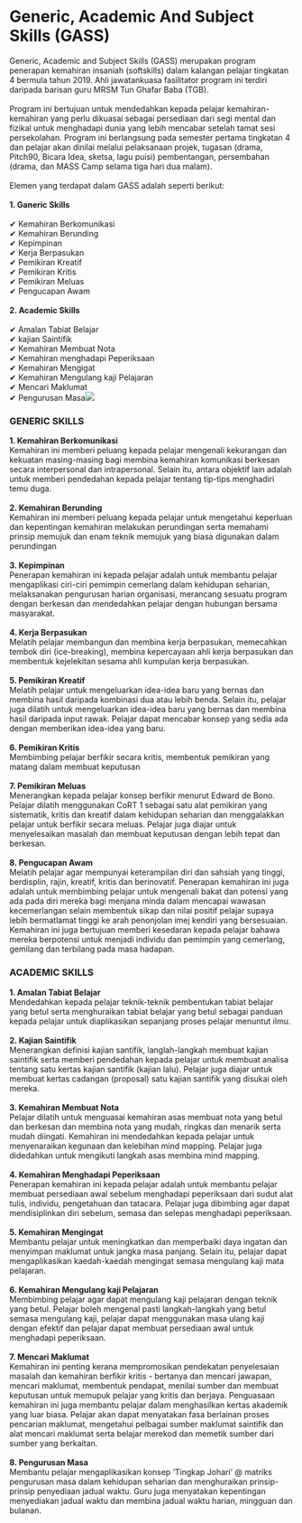 # Generic, Academic And Subject Skills (GASS)

Generic, Academic and Subject Skills (GASS) merupakan program penerapan kemahiran insaniah (softskills) dalam kalangan pelajar tingkatan 4 bermula tahun 2019. Ahli jawatankuasa fasilitator program ini terdiri daripada barisan guru MRSM Tun Ghafar Baba (TGB).\
\
Program ini bertujuan untuk mendedahkan kepada pelajar kemahiran-kemahiran yang perlu dikuasai sebagai persediaan dari segi mental dan fizikal untuk menghadapi dunia yang lebih mencabar setelah tamat sesi persekolahan. Program ini berlangsung pada semester pertama tingkatan 4 dan pelajar akan dinilai melalui pelaksanaan projek, tugasan (drama, Pitch90, Bicara Idea, sketsa, lagu puisi) pembentangan, persembahan (drama, dan MASS Camp selama tiga hari dua malam).\
\
Elemen yang terdapat dalam GASS adalah seperti berikut:\
\
**1. Ganeric Skills**\
\
✔ Kemahiran Berkomunikasi\
✔ Kemahiran Berunding\
✔ Kepimpinan\
✔ Kerja Berpasukan\
✔ Pemikiran Kreatif\
✔ Pemikiran Kritis\
✔ Pemikiran Meluas\
✔ Pengucapan Awam\
\
**2. Academic Skills**\
\
✔ Amalan Tabiat Belajar\
✔ kajian Saintifik\
✔ Kemahiran Membuat Nota\
✔ Kemahiran menghadapi Peperiksaan\
✔ Kemahiran Mengigat\
✔ Kemahiran Mengulang kaji Pelajaran\
✔ Mencari Maklumat\
✔ Pengurusan Masa![](http://tgb.mrsm.edu.my/data/akademik/khas-kiks/khas-kiks-prog1.jpg)

### GENERIC SKILLS

**1. Kemahiran Berkomunikasi**\
Kemahiran ini memberi peluang kepada pelajar mengenali kekurangan dan kekuatan masing-masing bagi membina kemahiran komunikasi berkesan secara interpersonal dan intrapersonal. Selain itu, antara objektif lain adalah untuk memberi pendedahan kepada pelajar tentang tip-tips menghadiri temu duga.\
\
**2. Kemahiran Berunding**\
Kemahiran ini memberi peluang kepada pelajar untuk mengetahui keperluan dan kepentingan kemahiran melakukan perundingan serta memahami prinsip memujuk dan enam teknik memujuk yang biasa digunakan dalam perundingan\
\
**3. Kepimpinan**\
Penerapan kemahiran ini kepada pelajar adalah untuk membantu pelajar mengaplikasi ciri-ciri pemimpin cemerlang dalam kehidupan seharian, melaksanakan pengurusan harian organisasi, merancang sesuatu program dengan berkesan dan mendedahkan pelajar dengan hubungan bersama masyarakat.\
\
**4. Kerja Berpasukan**\
Melatih pelajar membangun dan membina kerja berpasukan, memecahkan tembok diri (ice-breaking), membina kepercayaan ahli kerja berpasukan dan membentuk kejelekitan sesama ahli kumpulan kerja berpasukan.\
\
**5. Pemikiran Kreatif**\
Melatih pelajar untuk mengeluarkan idea-idea baru yang bernas dan membina hasil daripada kombinasi dua atau lebih benda. Selain itu, pelajar juga dilatih untuk mengeluarkan idea-idea baru yang bernas dan membina hasil daripada input rawak. Pelajar dapat mencabar konsep yang sedia ada dengan memberikan idea-idea yang baru.\
\
**6. Pemikiran Kritis**\
Membimbing pelajar berfikir secara kritis, membentuk pemikiran yang matang dalam membuat keputusan\
\
**7. Pemikiran Meluas**\
Menerangkan kepada pelajar konsep berfikir menurut Edward de Bono. Pelajar dilatih menggunakan CoRT 1 sebagai satu alat pemikiran yang sistematik, kritis dan kreatif dalam kehidupan seharian dan menggalakkan pelajar untuk berfikir secara meluas. Pelajar juga diajar untuk menyelesaikan masalah dan membuat keputusan dengan lebih tepat dan berkesan.\
\
**8. Pengucapan Awam**\
Melatih pelajar agar mempunyai keterampilan diri dan sahsiah yang tinggi, berdisplin, rajin, kreatif, kritis dan berinovatif. Penerapan kemahiran ini juga adalah untuk membimbing pelajar untuk mengenali bakat dan potensi yang ada pada diri mereka bagi menjana minda dalam mencapai wawasan kecemerlangan selain membentuk sikap dan nilai positif pelajar supaya lebih bermatlamat tinggi ke arah penonjolan imej kendiri yang bersesuaian. Kemahiran ini juga bertujuan memberi kesedaran kepada pelajar bahawa mereka berpotensi untuk menjadi individu dan pemimpin yang cemerlang, gemilang dan terbilang pada masa hadapan.

### ACADEMIC SKILLS

**1. Amalan Tabiat Belajar**\
Mendedahkan kepada pelajar teknik-teknik pembentukan tabiat belajar yang betul serta menghuraikan tabiat belajar yang betul sebagai panduan kepada pelajar untuk diaplikasikan sepanjang proses pelajar menuntut ilmu.\
\
**2. Kajian Saintifik**\
Menerangkan definisi kajian santifik, langlah-langkah membuat kajian saintifik serta memberi pendedahan kepada pelajar untuk membuat analisa tentang satu kertas kajian santifik (kajian lalu). Pelajar juga diajar untuk membuat kertas cadangan (proposal) satu kajian santifik yang disukai oleh mereka.\
\
**3. Kemahiran Membuat Nota**\
Pelajar dilatih untuk menguasai kemahiran asas membuat nota yang betul dan berkesan dan membina nota yang mudah, ringkas dan menarik serta mudah diingati. Kemahiran ini mendedahkan kepada pelajar untuk menyenaraikan kegunaan dan kelebihan mind mapping. Pelajar juga didedahkan untuk mengikuti langkah asas membina mind mapping.\
\
**4. Kemahiran Menghadapi Peperiksaan**\
Penerapan kemahiran ini kepada pelajar adalah untuk membantu pelajar membuat persediaan awal sebelum menghadapi peperiksaan dari sudut alat tulis, individu, pengetahuan dan tatacara. Pelajar juga dibimbing agar dapat mendisiplinkan diri sebelum, semasa dan selepas menghadapi peperiksaan.\
\
**5. Kemahiran Mengingat**\
Membantu pelajar untuk meningkatkan dan memperbaiki daya ingatan dan menyimpan maklumat untuk jangka masa panjang. Selain itu, pelajar dapat mengaplikasikan kaedah-kaedah mengingat semasa mengulang kaji mata pelajaran.\
\
**6. Kemahiran Mengulang kaji Pelajaran**\
Membimbing pelajar agar dapat mengulang kaji pelajaran dengan teknik yang betul. Pelajar boleh mengenal pasti langkah-langkah yang betul semasa mengulang kaji, pelajar dapat menggunakan masa ulang kaji dengan efektif dan pelajar dapat membuat persediaan awal untuk menghadapi peperiksaan.\
\
**7. Mencari Maklumat**\
Kemahiran ini penting kerana mempromosikan pendekatan penyelesaian masalah dan kemahiran berfikir kritis - bertanya dan mencari jawapan, mencari maklumat, membentuk pendapat, menilai sumber dan membuat keputusan untuk memupuk pelajar yang kritis dan berjaya. Penguasaan kemahiran ini juga membantu pelajar dalam menghasilkan kertas akademik yang luar biasa. Pelajar akan dapat menyatakan fasa berlainan proses pencarian maklumat, mengetahui pelbagai sumber maklumat saintifik dan alat mencari maklumat serta belajar merekod dan memetik sumber dari sumber yang berkaitan.\
\
**8. Pengurusan Masa**\
Membantu pelajar mengaplikasikan konsep ‘Tingkap Johari’ @ matriks pengurusan masa dalam kehidupan seharian dan menghuraikan prinsip-prinsip penyediaan jadual waktu. Guru juga menyatakan kepentingan menyediakan jadual waktu dan membina jadual waktu harian, mingguan dan bulanan.
